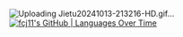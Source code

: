 ![Uploading Jietu20241013-213216-HD.gif…]()
[![fcj11's GitHub | Languages Over Time](https://stats.quira.sh/fcj11/languages-over-time?theme=dark)](https://quira.sh?utm_source=widgets&utm_campaign=fcj11)



